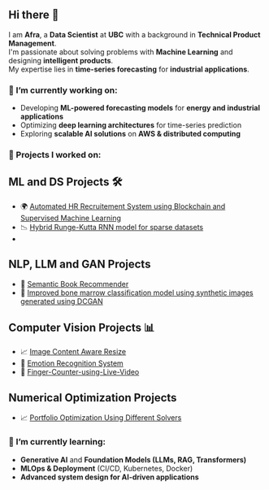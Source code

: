 ## Hi there 👋  

I am **Afra**, a **Data Scientist** at **UBC** with a background in **Technical Product Management**.  
I'm passionate about solving problems with **Machine Learning** and designing **intelligent products**.  
My expertise lies in **time-series forecasting** for **industrial applications**.  

### 🔭 I’m currently working on:
- Developing **ML-powered forecasting models** for **energy and industrial applications**  
- Optimizing **deep learning architectures** for time-series prediction  
- Exploring **scalable AI solutions** on **AWS & distributed computing**   

### 🚀 Projects I worked on:
## ML and DS Projects 🛠️

- 🌍 [Automated HR Recruitement System using Blockchain and Supervised Machine Learning](https://github.com/afraAntara/HRM-Recruitment-System)
- 📉 [Hybrid Runge-Kutta RNN model for sparse datasets](https://github.com/afraAntara/Runge-Kutta-RNN)
- 
## NLP, LLM and GAN Projects 

- 🪻 [Semantic Book Recommender](https://github.com/afraAntara/Semantic_Book_Recommender)
- 🧠 [Improved bone marrow classification model using synthetic images generated using DCGAN](https://github.com/afraAntara/GAN-BoMaCNeT)
## Computer Vision Projects 📊

- 📈 [Image Content Aware Resize](https://github.com/afraAntara/Image-Content-Aware-Resize)
- 🧠 [Emotion Recognition System](https://github.com/afraAntara/Emotion-Recognition-System)
- 🐶 [Finger-Counter-using-Live-Video](https://github.com/afraAntara/Finger-Counter-using-openCV)

## Numerical Optimization Projects
- 📈 [Portfolio Optimization Using Different Solvers](https://github.com/afraAntara/Portfolio_Optimization)

### 🌱 I’m currently learning:
- **Generative AI** and **Foundation Models (LLMs, RAG, Transformers)**  
- **MLOps & Deployment** (CI/CD, Kubernetes, Docker)  
- **Advanced system design for AI-driven applications** 
